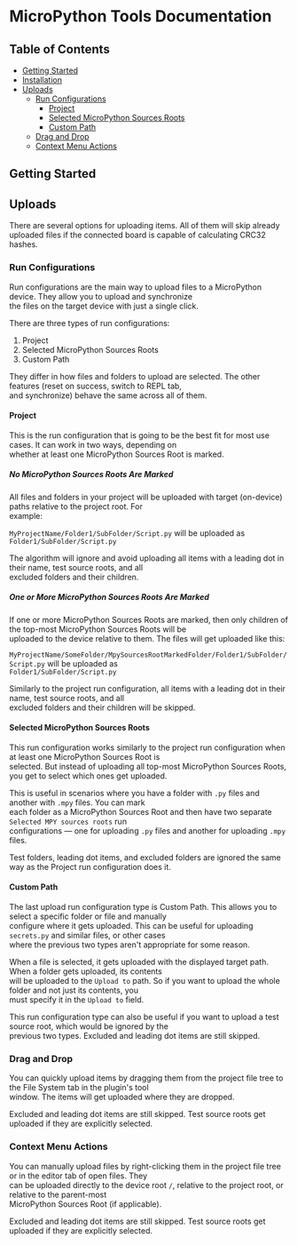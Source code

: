 # MicroPython Tools Documentation

## Table of Contents

- [Getting Started](#getting-started)
- [Installation](#installation)
- [Uploads](#uploads)
    - [Run Configurations](#run-configurations)
        - [Project](#project)
        - [Selected MicroPython Sources Roots](#selected-micropython-sources-roots)
        - [Custom Path](#custom-path)
    - [Drag and Drop](#drag-and-drop)
    - [Context Menu Actions](#context-menu-actions)

## Getting Started

## Uploads

There are several options for uploading items. All of them will skip already uploaded files if the connected board is
capable of calculating CRC32 hashes.

### Run Configurations

Run configurations are the main way to upload files to a MicroPython device. They allow you to upload and synchronize  
the files on the target device with just a single click.

There are three types of run configurations:

1. Project
2. Selected MicroPython Sources Roots
3. Custom Path

They differ in how files and folders to upload are selected. The other features (reset on success, switch to REPL tab,  
and synchronize) behave the same across all of them.

#### Project

This is the run configuration that is going to be the best fit for most use cases. It can work in two ways, depending
on  
whether at least one MicroPython Sources Root is marked.

##### No MicroPython Sources Roots Are Marked

All files and folders in your project will be uploaded with target (on-device) paths relative to the project root. For  
example:

```MyProjectName/Folder1/SubFolder/Script.py``` will be uploaded as ```Folder1/SubFolder/Script.py```

The algorithm will ignore and avoid uploading all items with a leading dot in their name, test source roots, and all  
excluded folders and their children.

##### One or More MicroPython Sources Roots Are Marked

If one or more MicroPython Sources Roots are marked, then only children of the top-most MicroPython Sources Roots will
be  
uploaded to the device relative to them. The files will get uploaded like this:

```MyProjectName/SomeFolder/MpySourcesRootMarkedFolder/Folder1/SubFolder/Script.py``` will be uploaded as  
```Folder1/SubFolder/Script.py```

Similarly to the project run configuration, all items with a leading dot in their name, test source roots, and all  
excluded folders and their children will be skipped.

#### Selected MicroPython Sources Roots

This run configuration works similarly to the project run configuration when at least one MicroPython Sources Root is  
selected. But instead of uploading all top-most MicroPython Sources Roots, you get to select which ones get uploaded.

This is useful in scenarios where you have a folder with ```.py``` files and another with ```.mpy``` files. You can
mark  
each folder as a MicroPython Sources Root and then have two separate `Selected MPY sources roots` run  
configurations — one for uploading ```.py``` files and another for uploading ```.mpy``` files.

Test folders, leading dot items, and excluded folders are ignored the same way as the Project run configuration does it.

#### Custom Path

The last upload run configuration type is Custom Path. This allows you to select a specific folder or file and
manually  
configure where it gets uploaded. This can be useful for uploading `secrets.py` and similar files, or other cases  
where the previous two types aren't appropriate for some reason.

When a file is selected, it gets uploaded with the displayed target path. When a folder gets uploaded, its contents  
will be uploaded to the `Upload to` path. So if you want to upload the whole folder and not just its contents, you  
must specify it in the `Upload to` field.

This run configuration type can also be useful if you want to upload a test source root, which would be ignored by the  
previous two types. Excluded and leading dot items are still skipped.

### Drag and Drop

You can quickly upload items by dragging them from the project file tree to the File System tab in the plugin's tool  
window. The items will get uploaded where they are dropped.

Excluded and leading dot items are still skipped. Test source roots get uploaded if they are explicitly selected.

### Context Menu Actions

You can manually upload files by right-clicking them in the project file tree or in the editor tab of open files. They  
can be uploaded directly to the device root `/`, relative to the project root, or relative to the parent-most  
MicroPython Sources Root (if applicable).

Excluded and leading dot items are still skipped. Test source roots get uploaded if they are explicitly selected.